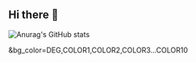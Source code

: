 ## Hi there 👋
![Anurag's GitHub stats](https://github-readme-stats.vercel.app/api?username=liangzai-ff&show_icons=true&theme=merko&bg_color=DEG,COLOR1,COLOR2,COLOR3)


&bg_color=DEG,COLOR1,COLOR2,COLOR3...COLOR10
